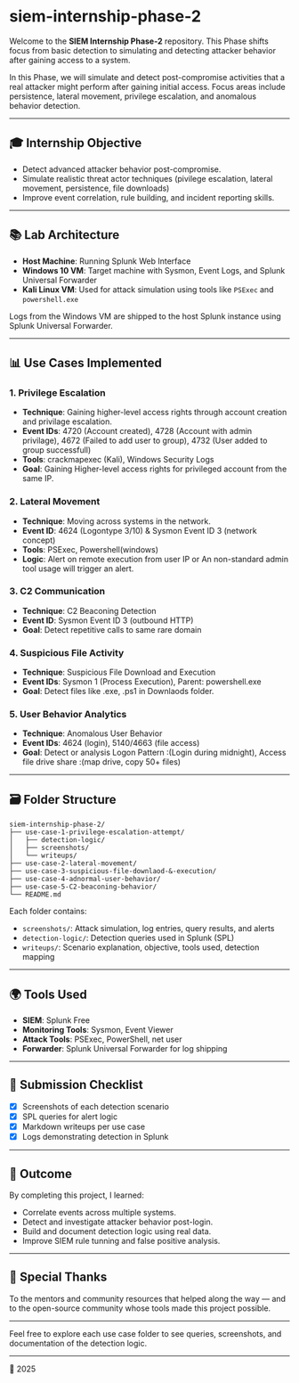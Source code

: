 # siem-internship-phase-2

Welcome to the **SIEM Internship Phase-2** repository. 
This Phase shifts focus from basic detection to simulating and detecting attacker behavior after gaining access to a system.

In this Phase, we will simulate and detect post-compromise activities that a real attacker might perform after gaining initial access. Focus areas include persistence, lateral movement, privilege escalation, and anomalous behavior detection.

---

## 🎓 Internship Objective

* Detect advanced attacker behavior post-compromise.
* Simulate realistic threat actor techniques (pivilege escalation, lateral movement, persistence, file downloads)
* Improve event correlation, rule building, and incident reporting skills.

---

## 📚 Lab Architecture

* **Host Machine**: Running Splunk Web Interface
* **Windows 10 VM**: Target machine with Sysmon, Event Logs, and Splunk Universal Forwarder
* **Kali Linux VM**: Used for attack simulation using tools like `PSExec` and `powershell.exe`

Logs from the Windows VM are shipped to the host Splunk instance using Splunk Universal Forwarder.

---

## 📊 Use Cases Implemented

### 1. Privilege Escalation

* **Technique**: Gaining higher-level access rights through account creation and privilage escalation.
* **Event IDs**: 4720 (Account created), 4728 (Account with admin privilage), 4672 (Failed to add user to group), 4732 (User added to group successfull)
* **Tools**: crackmapexec (Kali), Windows Security Logs
* **Goal**: Gaining Higher-level access rights for privileged account from the same IP.

### 2. Lateral Movement

* **Technique**: Moving across systems in the network.
* **Event ID**: 4624 (Logontype 3/10) & Sysmon Event ID 3 (network concept)
* **Tools**: PSExec, Powershell(windows) 
* **Logic**: Alert on remote execution from user IP or An non-standard admin tool usage will trigger an alert.

### 3. C2 Communication

* **Technique**: C2 Beaconing Detection
* **Event ID**: Sysmon Event ID 3 (outbound HTTP)
* **Goal**: Detect repetitive calls to same rare domain

### 4. Suspicious File Activity

* **Technique**: Suspicious File Download and Execution 
* **Event IDs**: Sysmon 1 (Process Execution), Parent: powershell.exe
* **Goal**: Detect files like .exe, .ps1 in Downlaods folder.

### 5. User Behavior Analytics

* **Technique**: Anomalous User Behavior
* **Event IDs**: 4624 (login), 5140/4663 (file access)
* **Goal**: Detect or analysis Logon Pattern :(Login during midnight), Access file drive share :(map drive, copy 50+ files)

---

## 🗃️ Folder Structure

```
siem-internship-phase-2/
├── use-case-1-privilege-escalation-attempt/
│   ├── detection-logic/
│   ├── screenshots/
│   └── writeups/
├── use-case-2-lateral-movement/
├── use-case-3-suspicious-file-downlaod-&-execution/
├── use-case-4-adnormal-user-behavior/
├── use-case-5-C2-beaconing-behavior/
└── README.md
```

Each folder contains:

* `screenshots/`: Attack simulation, log entries, query results, and alerts
* `detection-logic/`: Detection queries used in Splunk (SPL)
* `writeups/`: Scenario explanation, objective, tools used, detection mapping

---

## 🌍 Tools Used

* **SIEM**: Splunk Free
* **Monitoring Tools**: Sysmon, Event Viewer
* **Attack Tools**: PSExec, PowerShell, net user 
* **Forwarder**: Splunk Universal Forwarder for log shipping

---

## 📄 Submission Checklist

* [x] Screenshots of each detection scenario
* [x] SPL queries for alert logic
* [x] Markdown writeups per use case
* [x] Logs demonstrating detection in Splunk

---

## 🚀 Outcome

By completing this project, I learned:

* Correlate events across multiple systems.
* Detect and investigate attacker behavior post-login. 
* Build and document detection logic using real data.
* Improve SIEM rule tunning and false positive analysis.

---

## 🌟 Special Thanks

To the mentors and community resources that helped along the way — and to the open-source community whose tools made this project possible.

---

Feel free to explore each use case folder to see queries, screenshots, and documentation of the detection logic.

---

📆 2025
